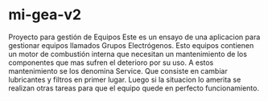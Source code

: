 # mi-gea-v2
Proyecto para gestión de Equipos
Este es un ensayo de una aplicacion para gestionar equipos llamados Grupos Electrógenos. Esto equipos contienen un motor de combustión interna que necesitan un mantenimiento
de los componentes que mas sufren el deterioro por su uso.
A estos mantenimiento se los denomina Service. Que consiste en cambiar lubricantes y filtros en primer lugar. Luego si la situacion lo amerita se realizan otras tareas para que el equipo
quede en perfecto funcionamiento.
